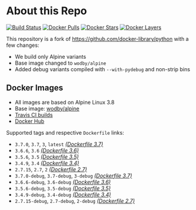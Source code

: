 # About this Repo

[![Build Status](https://travis-ci.com/wodby/base-python.svg?branch=master)](https://travis-ci.com/wodby/base-python)
[![Docker Pulls](https://img.shields.io/docker/pulls/wodby/base-python.svg)](https://hub.docker.com/r/wodby/base-python)
[![Docker Stars](https://img.shields.io/docker/stars/wodby/base-python.svg)](https://hub.docker.com/r/wodby/base-python)
[![Docker Layers](https://images.microbadger.com/badges/image/wodby/base-python.svg)](https://microbadger.com/images/wodby/base-python)

This repository is a fork of https://github.com/docker-library/python with a few changes:

* We build only Alpine variants
* Base image changed to `wodby/alpine`
* Added debug variants compiled with `--with-pydebug` and non-strip bins

## Docker Images

* All images are based on Alpine Linux 3.8
* Base image: [wodby/alpine](https://github.com/wodby/alpine)
* [Travis CI builds](https://travis-ci.com/wodby/base-python) 
* [Docker Hub](https://hub.docker.com/r/wodby/base-python)

[_(Dockerfile 3.7)_]: https://github.com/wodby/base-python/tree/master/3.7/alpine3.8/Dockerfile.wodby
[_(Dockerfile 3.6)_]: https://github.com/wodby/base-python/tree/master/3.6/alpine3.8/Dockerfile.wodby
[_(Dockerfile 3.5)_]: https://github.com/wodby/base-python/tree/master/3.5/alpine3.8/Dockerfile.wodby
[_(Dockerfile 3.4)_]: https://github.com/wodby/base-python/tree/master/3.4/alpine3.8/Dockerfile.wodby
[_(Dockerfile 2.7)_]: https://github.com/wodby/base-python/tree/master/2.7/alpine3.8/Dockerfile.wodby

Supported tags and respective `Dockerfile` links:

* `3.7.0`, `3.7`, `3`, `latest` [_(Dockerfile 3.7)_]
* `3.6.6`, `3.6` [_(Dockerfile 3.6)_]
* `3.5.6`, `3.5` [_(Dockerfile 3.5)_]
* `3.4.9`, `3.4` [_(Dockerfile 3.4)_]
* `2.7.15`, `2.7`, `2` [_(Dockerfile 2.7)_]
* `3.7.0-debug`, `3.7-debug`, `3-debug` [_(Dockerfile 3.7)_]
* `3.6.6-debug`, `3.6-debug` [_(Dockerfile 3.6)_]
* `3.5.6-debug`, `3.5-debug` [_(Dockerfile 3.5)_]
* `3.4.9-debug`, `3.4-debug` [_(Dockerfile 3.4)_]
* `2.7.15-debug`, `2.7-debug`, `2-debug` [_(Dockerfile 2.7)_]

